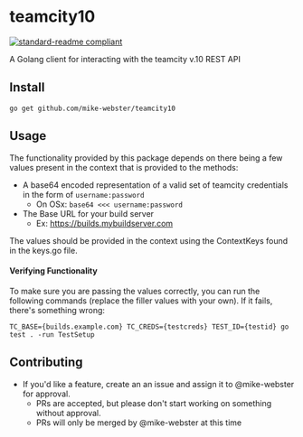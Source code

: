 # teamcity10

[![standard-readme compliant](https://img.shields.io/badge/readme%20style-standard-brightgreen.svg?style=flat-square)](https://github.com/RichardLitt/standard-readme)

A Golang client for interacting with the teamcity v.10 REST API

## Install
`go get github.com/mike-webster/teamcity10`

## Usage
The functionality provided by this package depends on there being a few values present in the context that is provided to the methods:
- A base64 encoded representation of a valid set of teamcity credentials in the form of `username:password`
    - On OSx: `base64 <<< username:password`
- The Base URL for your build server
    - Ex: https://builds.mybuildserver.com

The values should be provided in the context using the ContextKeys found in the keys.go file.

#### Verifying Functionality
To make sure you are passing the values correctly, you can run the following commands (replace the filler values with your own). If it fails, there's something wrong:
```
TC_BASE={builds.example.com} TC_CREDS={testcreds} TEST_ID={testid} go test . -run TestSetup
```

## Contributing
- If you'd like a feature, create an an issue and assign it to @mike-webster for approval.
    - PRs are accepted, but please don't start working on something without approval.
    - PRs will only be merged by @mike-webster at this time